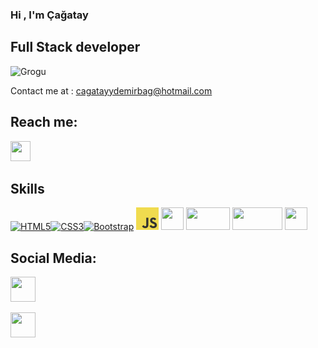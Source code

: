 ### Hi , I'm Çağatay

## Full Stack developer
<img src="https://camo.githubusercontent.com/c5f5b94a887d382057c62f145368ce9c7bf31548ae7ced8e8f02557eb3ff6e99/68747470733a2f2f632e74656e6f722e636f6d2f796d7063434e5f666c6e3841414141642f626162792d796f64612d7468652d6d616e64616c6f7269616e2e676966" alt="Grogu" data-canonical-src="https://c.tenor.com/ympcCN_fln8AAAAd/baby-yoda-the-mandalorian.gif" style="width:450px;height:450px">

 Contact me at : cagatayydemirbag@hotmail.com



## Reach me:
[linkedin]: https://www.linkedin.com/in/çağatay-demirbağ-805356212/

[<img height="32" width="32" src="https://unpkg.com/simple-icons@v6/icons/linkedin.svg" />][linkedin]

## Skills
<a href="https://www.w3schools.com/html/" rel="nofollow">
<img src="https://raw.githubusercontent.com/danielcranney/readme-generator/main/public/icons/skills/html5-colored.svg" width="36" height="36" alt="HTML5" style="max-width: 100%;"></a><a href="https://www.w3.org/TR/CSS/#css" rel="nofollow"><img src="https://raw.githubusercontent.com/danielcranney/readme-generator/main/public/icons/skills/css3-colored.svg" width="36" height="36" alt="CSS3" style="max-width: 100%;"></a><a href="https://getbootstrap.com/" rel="nofollow"><img src="https://raw.githubusercontent.com/danielcranney/readme-generator/main/public/icons/skills/bootstrap-colored.svg" width="36" height="36" alt="Bootstrap" style="max-width: 100%;"></a>
<a href="https://www.javascript.com"><img width="36" height="36" src="https://raw.githubusercontent.com/github/explore/80688e429a7d4ef2fca1e82350fe8e3517d3494d/topics/javascript/javascript.png"></a>
<a href="https://learn.microsoft.com/en-us/dotnet/csharp/"><img width="36" height="36" src="https://miro.medium.com/v2/resize:fit:640/format:webp/1*ymVNbsdd7KxHXHC4-LP7kw.png"></a>
<a href="https://learn.microsoft.com/en-us/dotnet/"><img width="70" height="36" src="https://logowik.com/content/uploads/images/dot-net-core1874.logowik.com.webp"></a>
<img width="80" height="36" src="https://i0.wp.com/learn.onemonth.com/wp-content/uploads/2019/07/image2-1.png?fit=600%2C315&ssl=1">
<img width="36" height="36" src="https://static.javatpoint.com/tutorial/webapi/images/web-api-tutorial.png">

 ## Social Media:
[instagram]: https://www.instagram.com/cagatayyd/
[<img height="40" width="40" src="https://unpkg.com/simple-icons@v6/icons/instagram.svg" />][instagram] 

[twitter]: https://twitter.com/cagataayydd
[<img height="40" width="40" src="https://unpkg.com/simple-icons@v6/icons/twitter.svg" />][twitter]

